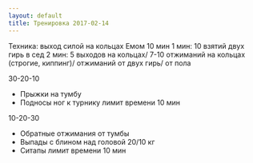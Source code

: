 ```yaml
---
layout: default
title: Тренировка 2017-02-14
---
```


Техника: выход силой на кольцах
Емом 10 мин
1 мин: 10 взятий двух гирь в сед
2 мин: 5 выходов на кольцах/ 7-10 отжиманий на кольцах (строгие, киппинг)/ отжиманий от двух гирь/ от пола

30-20-10
- Прыжки на тумбу
- Подносы ног к турнику 
лимит времени 10 мин

10-20-30
- Обратные отжимания от тумбы
- Выпады с блином над головой 20/10 кг
- Ситапы
лимит времени 10 мин